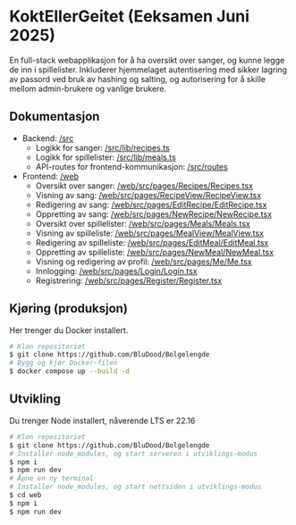 # KoktEllerGeitet (Eeksamen Juni 2025)

En full-stack webapplikasjon for å ha oversikt over sanger, og kunne legge de inn i spillelister. Inkluderer hjemmelaget autentisering med sikker lagring av passord ved bruk av hashing og salting, og autorisering for å skille mellom admin-brukere og vanlige brukere.

## Dokumentasjon

- Backend: [/src](./src)
  - Logikk for sanger: [/src/lib/recipes.ts](./src/lib/recipes.ts)
  - Logikk for spillelister: [/src/lib/meals.ts](./src/lib/meals.ts)
  - API-routes for frontend-kommunikasjon: [/src/routes](./src/routes)
- Frontend: [/web](./web)
  - Oversikt over sanger: [/web/src/pages/Recipes/Recipes.tsx](./web/src/pages/Recipes/Recipes.tsx)
  - Visning av sang: [/web/src/pages/RecipeView/RecipeView.tsx](./web/src/pages/RecipeView/RecipeView.tsx)
  - Redigering av sang: [/web/src/pages/EditRecipe/EditRecipe.tsx](./web/src/pages/EditRecipe/EditRecipe.tsx)
  - Oppretting av sang: [/web/src/pages/NewRecipe/NewRecipe.tsx](./web/src/pages/NewRecipe/NewRecipe.tsx)
  - Oversikt over spillelister: [/web/src/pages/Meals/Meals.tsx](./web/src/pages/Meals/Meals.tsx)
  - Visning av spilleliste: [/web/src/pages/MealView/MealView.tsx](./web/src/pages/MealView/MealView.tsx)
  - Redigering av spilleliste: [/web/src/pages/EditMeal/EditMeal.tsx](./web/src/pages/EditMeal/EditMeal.tsx)
  - Oppretting av spilleliste: [/web/src/pages/NewMeal/NewMeal.tsx](./web/src/pages/NewMeal/NewMeal.tsx)
  - Visning og redigering av profil: [/web/src/pages/Me/Me.tsx](./web/src/pages/Me/Me.tsx)
  - Innlogging: [/web/src/pages/Login/Login.tsx](./web/src/pages/Login/Login.tsx)
  - Registrering: [/web/src/pages/Register/Register.tsx](./web/src/pages/Register/Register.tsx)

## Kjøring (produksjon)

Her trenger du Docker installert.

```bash
# Klon repositoriet
$ git clone https://github.com/BluDood/Bolgelengde
# Bygg og kjør Docker-filen
$ docker compose up --build -d
```

## Utvikling

Du trenger Node installert, nåverende LTS er 22.16

```bash
# Klon repositoriet
$ git clone https://github.com/BluDood/Bolgelengde
# Installer node_modules, og start serveren i utviklings-modus
$ npm i
$ npm run dev
# Åpne en ny terminal
# Installer node_modules, og start nettsiden i utviklings-modus
$ cd web
$ npm i
$ npm run dev
```
